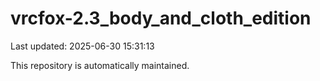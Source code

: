 # vrcfox-2.3_body_and_cloth_edition

Last updated: 2025-06-30 15:31:13

This repository is automatically maintained.
